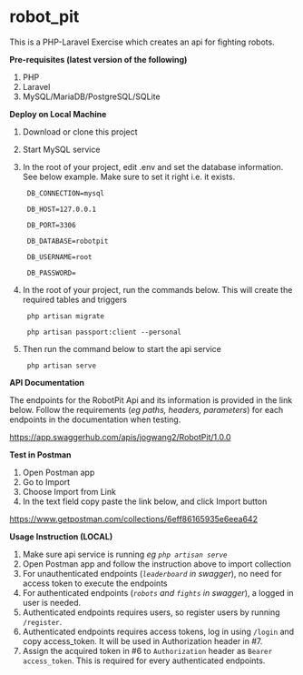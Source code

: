 # robot_pit
This is a PHP-Laravel Exercise which creates an api for fighting robots.


**Pre-requisites (latest version of the following)**
1. PHP 
2. Laravel
3. MySQL/MariaDB/PostgreSQL/SQLite


**Deploy on Local Machine**
1. Download or clone this project
2. Start MySQL service
3. In the root of your project, edit .env and set the database information. See below example. Make sure to set it right i.e. it exists.

        DB_CONNECTION=mysql
        
        DB_HOST=127.0.0.1
        
        DB_PORT=3306
        
        DB_DATABASE=robotpit
        
        DB_USERNAME=root
        
        DB_PASSWORD=
        
4. In the root of your project, run the commands below. This will create the required tables and triggers

        php artisan migrate
        
        php artisan passport:client --personal
        
5. Then run the command below to start the api service

        php artisan serve
        
        
**API Documentation**

The endpoints for the RobotPit Api and its information is provided in the link below. Follow the requirements (*eg paths, headers, parameters*) for each endpoints in the documentation when testing.

https://app.swaggerhub.com/apis/jogwang2/RobotPit/1.0.0


**Test in Postman**
1. Open Postman app
2. Go to Import
3. Choose Import from Link
4. In the text field copy paste the link below, and click Import button

https://www.getpostman.com/collections/6eff86165935e6eea642


**Usage Instruction (LOCAL)**
1. Make sure api service is running  *eg `php artisan serve`*
2. Open Postman app and follow the instruction above to import collection
3. For unauthenticated endpoints (*`leaderboard` in swagger*), no need for access token to execute the endpoints 
4. For authenticated endpoints (*`robots` and `fights` in swagger*), a logged in user is needed.
5. Authenticated endpoints requires users, so register users by running `/register`.
6. Authenticated endpoints requires access tokens, log in using `/login` and copy access_token. It will be used in Authorization header in #7.
7. Assign the acquired token in #6 to `Authorization` header as `Bearer access_token`. This is required for every authenticated endpoints.
